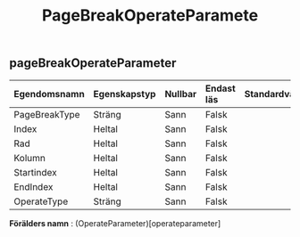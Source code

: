 ﻿---
title: PageBreakOperateParamete
second_title: Aspose.Cells Cloud Documen
type: docs
url: /sv/specification/model/pagebreakoperateparameter/
description: "Aspose.Cells Molnmodellspecifikation: PageBreakOperateParameter. Hantera enkelt Excel och andra kalkylarksdokument med funktioner som att öppna, generera, redigera, dela, slå samman, jämföra och konvertera"
weight: 50
---
## **pageBreakOperateParameter**

 

| Egendomsnamn| Egenskapstyp| Nullbar| Endast läs| Standardvärde| Beskrivning|
|:- |:- |:- |:- |:- |:- |
| PageBreakType| Sträng| Sann| Falsk|||
| Index| Heltal| Sann| Falsk|||
| Rad| Heltal| Sann| Falsk|||
| Kolumn| Heltal| Sann| Falsk|||
| Startindex| Heltal| Sann| Falsk|||
| EndIndex| Heltal| Sann| Falsk|||
| OperateType| Sträng| Sann| Falsk|||

**Förälders namn** : (OperateParameter)[operateparameter]